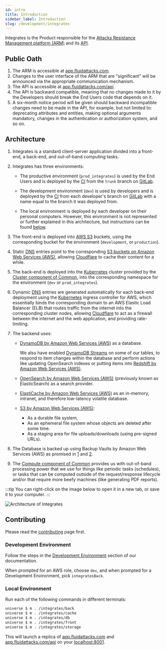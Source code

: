 ```yaml
---
id: intro
title: Introduction
sidebar_label: Introduction
slug: /development/integrates
---
```


Integrates is the Product responsible
for the [Attacks Resistance Management platform (ARM)](/machine/web/arm)
and its [API](/machine/api).

## Public Oath

1. The ARM is accessible at
   [app.fluidattacks.com](https://app.fluidattacks.com).
1. Changes to the user interface of the ARM
   that are "significant"
   will be announced
   via the appropriate communication mechanism.
1. The API is accessible at
   [app.fluidattacks.com/api](https://app.fluidattacks.com).
1. The API is backward compatible,
   meaning that no changes made to it by the Developers
   should break the End Users code that depends on it.
1. A six-month notice period will be given
   should backward incompatible changes need to be made in the API,
   for example, but not limited to:
   deprecating attributes and entities,
   making optional arguments mandatory,
   changes in the authentication or authorization system,
   and so on.

## Architecture

1. Integrates is a standard client-server application
   divided into a front-end, a back-end,
   and out-of-band computing tasks.

1. Integrates has three environments:

   - The productive environment (`prod_integrates`)
     is used by the End Users
     and is deployed by the [CI](/development/stack/gitlab-ci)
     from the `trunk` branch on [GitLab](/development/stack/gitlab).

   - The development environment (`dev`)
     is used by developers
     and is deployed
     by the [CI](/development/stack/gitlab-ci)
     from each developer's branch on [GitLab](/development/stack/gitlab)
     with a name equal to the branch it was deployed from.

   - The local environment
     is deployed by each developer on their personal computers.
     However, this environment is not represented
     or further explained in this architecture,
     but instructions can be found [below](#local-environment).

1. The front-end is deployed into [AWS S3](/development/stack/aws/s3) buckets,
   using the corresponding bucket for the environment
   (`development`, or `production`).

1. Static [DNS](/development/stack/cloudflare) entries
   point to the corresponding
   [S3 buckets on Amazon Web Services (AWS)](/development/stack/aws/s3),
   allowing [Cloudflare](/development/stack/cloudflare)
   to cache their content for a while.

1. The back-end is deployed
   into the [Kubernetes](/development/stack/kubernetes) cluster
   provided by the [Cluster component of Common](/development/common/cluster),
   into the corresponding namespace for the environment
   (`dev` or `prod_integrates`).

1. Dynamic [DNS](/development/stack/cloudflare) entries
   are generated automatically for each back-end deployment
   using the [Kubernetes](/development/stack/kubernetes)
   ingress controller for AWS,
   which essentially binds the corresponding domain
   to an AWS Elastic Load Balancer (ELB)
   that routes traffic from the internet
   into the corresponding cluster nodes,
   allowing [Cloudflare](/development/stack/cloudflare)
   to act as a firewall between the internet
   and the web application,
   and providing rate-limiting.

1. The backend uses:

   - [DynamoDB by Amazon Web Services (AWS)](/development/stack/aws/dynamodb/introduction)
     as a database.

     We also have enabled [DynamoDB Streams](https://aws.amazon.com/blogs/database/dynamodb-streams-use-cases-and-design-patterns/)
     on some of our tables,
     to respond to item changes within the database
     and perform actions like updating OpenSearch indexes
     or putting items into [Redshift by Amazon Web Services (AWS)](/development/stack/aws/redshift).

   - [OpenSearch by Amazon Web Services (AWS)](/development/stack/aws/opensearch)
     (previously known as ElasticSearch)
     as a search provider.
   - [ElastiCache by Amazon Web Services (AWS)](/development/stack/aws/redis)
     as an in-memory, intranet, and therefore low-latency volatile database.
   - [S3 by Amazon Web Services (AWS)](/development/stack/aws/s3):
     - As a durable file system,
     - As an ephemeral file system whose objects are deleted after some time.
     - As a staging area for file uploads/downloads
       (using pre-signed URLs).

1. The Database is backed up
   using Backup Vaults by Amazon Web Services (AWS)
   as promised in [1](/about/security/availability/everything-backed-up)
   and [2](/about/security/availability/recovery-objective).

1. The [Compute component of Common](/development/common/compute)
   provides us with out-of-band processing power
   that we use for things like
   periodic tasks (schedules),
   or tasks that can be computed outside of the request/response lifecycle
   and/or that require more beefy machines
   (like generating PDF reports).

:::tip
You can right-click on the image below
to open it in a new tab,
or save it to your computer.
:::

![Architecture of Integrates](./arch.dot.svg)

## Contributing

Please read the
[contributing](/development/contributing) page first.

### Development Environment

Follow the steps
in the [Development Environment](/development/setup) section
of our documentation.

When prompted for an AWS role, choose `dev`,
and when prompted for a Development Environment, pick `integratesBack`.

### Local Environment

Run each of the following commands in different terminals:

```sh
universe $ m . /integrates/back
universe $ m . /integrates/cache
universe $ m . /integrates/db
universe $ m . /integrates/front
universe $ m . /integrates/storage
```

This will launch a replica of
[app.fluidattacks.com](https://fluidattacks.com)
and [app.fluidattacks.com/api](https://fluidattacks.com/api)
on your [localhost:8001](https://localhost:8001).
